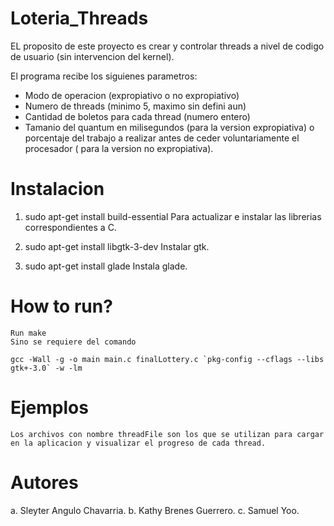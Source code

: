 # Loteria_Threads

EL proposito de este proyecto es crear y controlar threads a nivel de codigo de usuario (sin intervencion del kernel).

El programa recibe los siguienes parametros:

- Modo de operacion (expropiativo o no expropiativo)
- Numero de threads (minimo 5, maximo sin defini aun)
- Cantidad de boletos para cada thread (numero entero)
- Tamanio del quantum en milisegundos (para la version expropiativa) o porcentaje del trabajo a realizar antes de ceder voluntariamente el procesador ( para la version no expropiativa).


# Instalacion

1. sudo apt-get install build-essential 
   Para actualizar e instalar las librerias correspondientes a C.

2. sudo apt-get install libgtk-3-dev
	Instalar gtk.

3. sudo apt-get install glade
	Instala glade.


# How to run?

	Run make
	Sino se requiere del comando 

	gcc -Wall -g -o main main.c finalLottery.c `pkg-config --cflags --libs gtk+-3.0` -w -lm

# Ejemplos

	Los archivos con nombre threadFile son los que se utilizan para cargar en la aplicacion y visualizar el progreso de cada thread.

# Autores

a. Sleyter Angulo Chavarria.
b. Kathy Brenes Guerrero.
c. Samuel Yoo.
